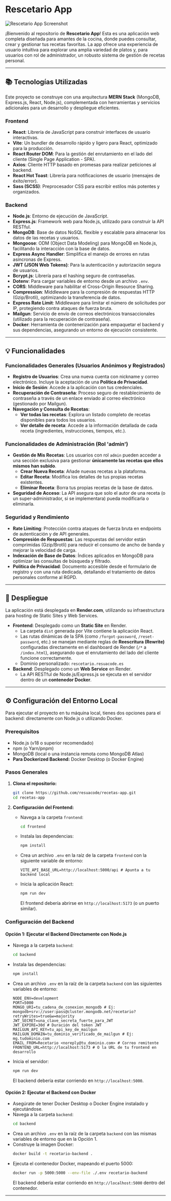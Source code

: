 # Rescetario App

![Rescetario App Screenshot](./res/screenshot.png)

¡Bienvenido al repositorio de **Rescetario App**! Esta es una aplicación web completa diseñada para amantes de la cocina, donde puedes consultar, crear y gestionar tus recetas favoritas. La app ofrece una experiencia de usuario intuitiva para explorar una amplia variedad de platos y, para usuarios con rol de administrador, un robusto sistema de gestión de recetas personal.

---

## 📚 Tecnologías Utilizadas

Este proyecto se construye con una arquitectura **MERN Stack** (MongoDB, Express.js, React, Node.js), complementada con herramientas y servicios adicionales para un desarrollo y despliegue eficientes.

### Frontend
* **React**: Librería de JavaScript para construir interfaces de usuario interactivas.
* **Vite**: Un bundler de desarrollo rápido y ligero para React, optimizado para la producción.
* **React Router DOM**: Para la gestión del enrutamiento en el lado del cliente (Single Page Application - SPA).
* **Axios**: Cliente HTTP basado en promesas para realizar peticiones al backend.
* **React Hot Toast**: Librería para notificaciones de usuario (mensajes de éxito/error).
* **Sass (SCSS)**: Preprocesador CSS para escribir estilos más potentes y organizados.

### Backend
* **Node.js**: Entorno de ejecución de JavaScript.
* **Express.js**: Framework web para Node.js, utilizado para construir la API RESTful.
* **MongoDB**: Base de datos NoSQL flexible y escalable para almacenar los datos de las recetas y usuarios.
* **Mongoose**: ODM (Object Data Modeling) para MongoDB en Node.js, facilitando la interacción con la base de datos.
* **Express Async Handler**: Simplifica el manejo de errores en rutas asíncronas de Express.
* **JWT (JSON Web Tokens)**: Para la autenticación y autorización segura de usuarios.
* **Bcrypt.js**: Librería para el hashing seguro de contraseñas.
* **Dotenv**: Para cargar variables de entorno desde un archivo `.env`.
* **CORS**: Middleware para habilitar el Cross-Origin Resource Sharing.
* **Compression**: Middleware para la compresión de respuestas HTTP (Gzip/Brotli), optimizando la transferencia de datos.
* **Express Rate Limit**: Middleware para limitar el número de solicitudes por IP, protegiendo contra ataques de fuerza bruta.
* **Mailgun**: Servicio de envío de correos electrónicos transaccionales (utilizado para la recuperación de contraseña).
* **Docker**: Herramienta de contenerización para empaquetar el backend y sus dependencias, asegurando un entorno de ejecución consistente.

---

## 💡 Funcionalidades

### Funcionalidades Generales (Usuarios Anónimos y Registrados)
* **Registro de Usuarios**: Crea una nueva cuenta con nickname y correo electrónico. Incluye la aceptación de una **Política de Privacidad**.
* **Inicio de Sesión**: Accede a la aplicación con tus credenciales.
* **Recuperación de Contraseña**: Proceso seguro de restablecimiento de contraseña a través de un enlace enviado al correo electrónico (gestionado por Mailgun).
* **Navegación y Consulta de Recetas**:
    * **Ver todas las recetas**: Explora un listado completo de recetas disponibles para todos los usuarios.
    * **Ver detalle de receta**: Accede a la información detallada de cada receta (ingredientes, instrucciones, tiempos, etc.).

### Funcionalidades de Administración (Rol 'admin')
* **Gestión de Mis Recetas**: Los usuarios con rol `admin` pueden acceder a una sección exclusiva para gestionar **únicamente las recetas que ellos mismos han subido**.
    * **Crear Nueva Receta**: Añade nuevas recetas a la plataforma.
    * **Editar Receta**: Modifica los detalles de tus propias recetas existentes.
    * **Eliminar Receta**: Borra tus propias recetas de la base de datos.
* **Seguridad de Acceso**: La API asegura que solo el autor de una receta (o un super-administrador, si se implementara) pueda modificarla o eliminarla.

### Seguridad y Rendimiento
* **Rate Limiting**: Protección contra ataques de fuerza bruta en endpoints de autenticación y de API generales.
* **Compresión de Respuestas**: Las respuestas del servidor están comprimidas (Gzip/Brotli) para reducir el consumo de ancho de banda y mejorar la velocidad de carga.
* **Indexación de Base de Datos**: Índices aplicados en MongoDB para optimizar las consultas de búsqueda y filtrado.
* **Política de Privacidad**: Documento accesible desde el formulario de registro y con una ruta dedicada, detallando el tratamiento de datos personales conforme al RGPD.

---

## 🚀 Despliegue

La aplicación está desplegada en **Render.com**, utilizando su infraestructura para hosting de Static Sites y Web Services.

* **Frontend**: Desplegado como un **Static Site** en Render.
    * La carpeta `dist` generada por Vite contiene la aplicación React.
    * Las rutas dinámicas de la SPA (como `/forgot-password`, `/reset-password`, etc.) se manejan mediante reglas de **Reescritura (Rewrite)** configuradas directamente en el dashboard de Render (`/*` a `/index.html`), asegurando que el enrutamiento del lado del cliente funcione correctamente.
    * Dominio personalizado: `rescetario.resuacode.es`
* **Backend**: Desplegado como un **Web Service** en Render.
    * La API RESTful de Node.js/Express.js se ejecuta en el servidor dentro de un **contenedor Docker**.

---

## ⚙️ Configuración del Entorno Local

Para ejecutar el proyecto en tu máquina local, tienes dos opciones para el backend: directamente con Node.js o utilizando Docker.

### Prerequisitos
* Node.js (v18 o superior recomendado)
* npm (o Yarn/pnpm)
* MongoDB (local o una instancia remota como MongoDB Atlas)
* **Para Dockerized Backend:** Docker Desktop (o Docker Engine)

### Pasos Generales
1.  **Clona el repositorio:**
    ```bash
    git clone https://github.com/resuacode/recetas-app.git
    cd recetas-app
    ```

2.  **Configuración del Frontend:**
    * Navega a la carpeta `frontend`:
        ```bash
        cd frontend
        ```
    * Instala las dependencias:
        ```bash
        npm install
        ```
    * Crea un archivo `.env` en la raíz de la carpeta `frontend` con la siguiente variable de entorno:
        ```env
        VITE_API_BASE_URL=http://localhost:5000/api # Apunta a tu backend local
        ```
    * Inicia la aplicación React:
        ```bash
        npm run dev
        ```
        El frontend debería abrirse en `http://localhost:5173` (o un puerto similar).

### Configuración del Backend

#### Opción 1: Ejecutar el Backend Directamente con Node.js
* Navega a la carpeta `backend`:
    ```bash
    cd backend
    ```
* Instala las dependencias:
    ```bash
    npm install
    ```
* Crea un archivo `.env` en la raíz de la carpeta `backend` con las siguientes variables de entorno:
    ```env
    NODE_ENV=development
    PORT=5000
    MONGO_URI=tu_cadena_de_conexion_mongodb # Ej: mongodb+srv://user:pass@cluster.mongodb.net/recetario?retryWrites=true&w=majority
    JWT_SECRET=una_clave_secreta_fuerte_para_JWT
    JWT_EXPIRE=30d # Duración del token JWT
    MAILGUN_API_KEY=tu_api_key_de_mailgun
    MAILGUN_DOMAIN=tu_dominio_verificado_de_mailgun # Ej: mg.tudominio.com
    EMAIL_FROM=Recetario <noreply@tu_dominio.com> # Correo remitente
    FRONTEND_URL=http://localhost:5173 # O la URL de tu frontend en desarrollo
    ```
* Inicia el servidor:
    ```bash
    npm run dev
    ```
    El backend debería estar corriendo en `http://localhost:5000`.

#### Opción 2: Ejecutar el Backend con Docker
* Asegúrate de tener Docker Desktop o Docker Engine instalado y ejecutándose.
* Navega a la carpeta `backend`:
    ```bash
    cd backend
    ```
* Crea un archivo `.env` en la raíz de la carpeta `backend` con las mismas variables de entorno que en la Opción 1.
* Construye la imagen Docker:
    ```bash
    docker build -t recetario-backend .
    ```
* Ejecuta el contenedor Docker, mapeando el puerto 5000:
    ```bash
    docker run -p 5000:5000 --env-file ./.env recetario-backend
    ```
    El backend debería estar corriendo en `http://localhost:5000` dentro del contenedor.

---
